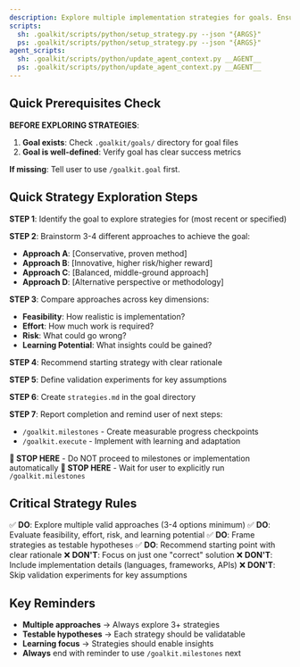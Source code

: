 ```yaml
---
description: Explore multiple implementation strategies for goals. Ensures consideration of various approaches before implementation.
scripts:
  sh: .goalkit/scripts/python/setup_strategy.py --json "{ARGS}"
  ps: .goalkit/scripts/python/setup_strategy.py --json "{ARGS}"
agent_scripts:
  sh: .goalkit/scripts/python/update_agent_context.py __AGENT__
  ps: .goalkit/scripts/python/update_agent_context.py __AGENT__
---
```


## Quick Prerequisites Check

**BEFORE EXPLORING STRATEGIES**:
1. **Goal exists**: Check `.goalkit/goals/` directory for goal files
2. **Goal is well-defined**: Verify goal has clear success metrics

**If missing**: Tell user to use `/goalkit.goal` first.

## Quick Strategy Exploration Steps

**STEP 1**: Identify the goal to explore strategies for (most recent or specified)

**STEP 2**: Brainstorm 3-4 different approaches to achieve the goal:
- **Approach A**: [Conservative, proven method]
- **Approach B**: [Innovative, higher risk/higher reward]
- **Approach C**: [Balanced, middle-ground approach]
- **Approach D**: [Alternative perspective or methodology]

**STEP 3**: Compare approaches across key dimensions:
- **Feasibility**: How realistic is implementation?
- **Effort**: How much work is required?
- **Risk**: What could go wrong?
- **Learning Potential**: What insights could be gained?

**STEP 4**: Recommend starting strategy with clear rationale

**STEP 5**: Define validation experiments for key assumptions

**STEP 6**: Create `strategies.md` in the goal directory

**STEP 7**: Report completion and remind user of next steps:
- `/goalkit.milestones` - Create measurable progress checkpoints
- `/goalkit.execute` - Implement with learning and adaptation

**🛑 STOP HERE** - Do NOT proceed to milestones or implementation automatically
**🛑 STOP HERE** - Wait for user to explicitly run `/goalkit.milestones`

## Critical Strategy Rules

✅ **DO**: Explore multiple valid approaches (3-4 options minimum)
✅ **DO**: Evaluate feasibility, effort, risk, and learning potential
✅ **DO**: Frame strategies as testable hypotheses
✅ **DO**: Recommend starting point with clear rationale
❌ **DON'T**: Focus on just one "correct" solution
❌ **DON'T**: Include implementation details (languages, frameworks, APIs)
❌ **DON'T**: Skip validation experiments for key assumptions

## Key Reminders

- **Multiple approaches** → Always explore 3+ strategies
- **Testable hypotheses** → Each strategy should be validatable
- **Learning focus** → Strategies should enable insights
- **Always** end with reminder to use `/goalkit.milestones` next